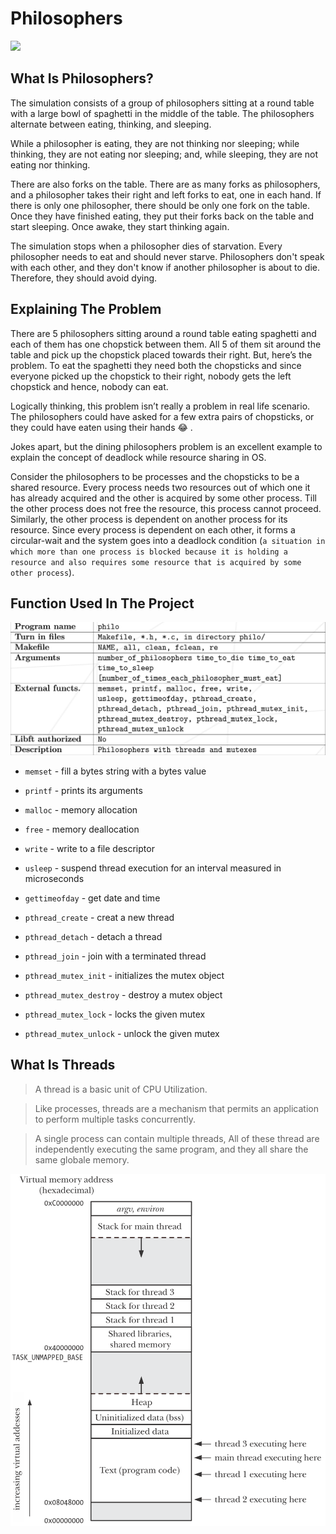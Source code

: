 # Philosophers

<img src="https://i.insider.com/5811064b362ca478258b4dd0?width=1136&format=jpeg"/>

## What Is Philosophers?

The simulation consists of a group of philosophers sitting at a round table with a large bowl of spaghetti in the middle of the table. The philosophers alternate between eating, thinking, and sleeping.

While a philosopher is eating, they are not thinking nor sleeping; while thinking, they are not eating nor sleeping; and, while sleeping, they are not eating nor thinking.

There are also forks on the table. There are as many forks as philosophers, and a philosopher takes their right and left forks to eat, one in each hand. If there is only one philosopher, there should be only one fork on the table. Once they have finished eating, they put their forks back on the table and start sleeping. Once awake, they start thinking again.

The simulation stops when a philosopher dies of starvation. Every philosopher needs to eat and should never starve. Philosophers don't speak with each other, and they don't know if another philosopher is about to die. Therefore, they should avoid dying.

## Explaining The Problem

There are 5 philosophers sitting around a round table eating spaghetti and each of them has one chopstick between them. All 5 of them sit around the table and pick up the chopstick placed towards their right. But, here’s the problem. To eat the spaghetti they need both the chopsticks and since everyone picked up the chopstick to their right, nobody gets the left chopstick and hence, nobody can eat.

Logically thinking, this problem isn’t really a problem in real life scenario. The philosophers could have asked for a few extra pairs of chopsticks, or they could have eaten using their hands 😂 .

Jokes apart, but the dining philosophers problem is an excellent example to explain the concept of deadlock while resource sharing in OS.

Consider the philosophers to be processes and the chopsticks to be a shared resource. Every process needs two resources out of which one it has already acquired and the other is acquired by some other process. Till the other process does not free the resource, this process cannot proceed. Similarly, the other process is dependent on another process for its resource. Since every process is dependent on each other, it forms a circular-wait and the system goes into a deadlock condition (```a situation in which more than one process is blocked because it is holding a resource and also requires some resource that is acquired by some other process```).

## Function Used In The Project

<img src="Screen Shot 2023-05-05 at 12.17.15 PM.png">

* `memset` - fill a bytes string with a bytes value

* `printf` - prints its arguments

* `malloc` - memory allocation

* `free` - memory deallocation

* `write` - write to a file descriptor

* `usleep` - suspend thread execution for an interval measured in microseconds

* `gettimeofday` - get date and time 

* `pthread_create` - creat a new thread

* `pthread_detach` - detach a thread 

* `pthread_join` - join with a terminated thread 

* `pthread_mutex_init` - initializes the mutex object 

* `pthread_mutex_destroy` - destroy a mutex object 

* `pthread_mutex_lock` - locks the given mutex

* `pthread_mutex_unlock` - unlock the given mutex

## What Is Threads

> A thread is a basic unit of CPU Utilization.

>Like processes, threads are a mechanism that permits an application to perform multiple tasks concurrently.

>A single process can contain multiple threads, All of these thread are independently executing the same program, and they all share the same globale memory.

<img src="Screen Shot 2023-05-06 at 12.12.58 PM 1.png">

